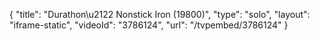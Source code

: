 {
    "title": "Durathon\u2122 Nonstick Iron (19800)",
    "type": "solo",
    "layout": "iframe-static",
    "videoId": "3786124",
    "url": "\/tvpembed\/3786124"
}